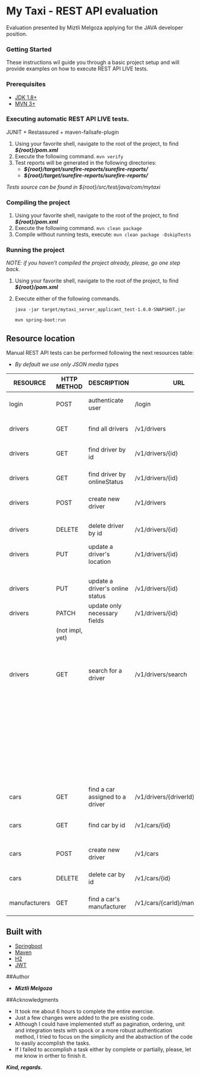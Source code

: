 # My Taxi - REST API evaluation

Evaluation presented by Miztli Melgoza applying for the JAVA developer position.

### Getting Started

These instructions wil guide you through a basic project setup and will provide examples on how to execute REST API LIVE tests.

### Prerequisites

- [JDK 1.8+](https://www.oracle.com/technetwork/java/javase/downloads/java-archive-javase8-2177648.html)
- [MVN 3+](https://maven.apache.org/download.cgi)

### Executing automatic REST API LIVE tests.
JUNIT + Restassured + maven-failsafe-plugin

1. Using your favorite shell, navigate to the root of the project, to find ***${root}/pom.xml*** 
2. Execute the following command. `mvn verify`
3. Test reports will be generated in the following directories:
    - ***${root}/target/surefire-reports/surefire-reports/***
    - ***${root}/target/surefire-reports/surefire-reports/***

*Tests source can be found in ${root}/src/test/java/com/mytaxi*

### Compiling the project
1. Using your favorite shell, navigate to the root of the project, to find ***${root}/pom.xml*** 
2. Execute the following command. `mvn clean package`
3. Compile without running tests, execute:  `mvn clean package -DskipTests`

### Running the project
*NOTE: if you haven't compiled the project already, please, go one step back.*
1. Using your favorite shell, navigate to the root of the project, to find ***${root}/pom.xml*** 
2. Execute either of the following commands. 
    
    ```java -jar target/mytaxi_server_applicant_test-1.0.0-SNAPSHOT.jar```

    ```mvn spring-boot:run```
## Resource location
Manual REST API tests can be performed following the next resources table:
* *By default we use only JSON media types*

| RESOURCE      | HTTP METHOD     | DESCRIPTION                     | URL                           |  HEADERS                      |  QUERY PARAMS                                | BODY   | SUCCESS              | FAILURE             |
| ------------- | --------------- | ------------------------------- | ----------------------------- | ----------------------------- | -------------------------------------------- | -------| -------------------- | ------------------- |
| login         | POST            | authenticate user               | /login                        | Authorization: Bearer {token} | -------------------------------------------- | ------ | HTTP.OK(200)         | HTTP.NOT_FOUND(404) |
| drivers       | GET             | find all drivers                | /v1/drivers                   | Authorization: Bearer {token} | -------------------------------------------- | ------ | HTTP.OK(200)         | HTTP.NOT_FOUND(404) |
| drivers       | GET             | find driver by id               | /v1/drivers/{id}              | Authorization: Bearer {token} | -------------------------------------------- | ------ | HTTP.OK(200)         | HTTP.NOT_FOUND(404) |
| drivers       | GET             | find driver by onlineStatus     | /v1/drivers/{id}              | Authorization: Bearer {token} | (String) onlineStatus={ONLINE, OFFLINE}      | ------ | HTTP.OK(200)         | HTTP.NOT_FOUND(404) |
| drivers       | POST            | create new driver               | /v1/drivers                   | Authorization: Bearer {token} | -------------------------------------------- | {"username":"Miztli Melgoza", "password":"abcd1234"} | HTTP.CREATED(201) | HTTP.CONFLICT(409) |
|               |                 |                                 |                               |                               |                                              |                          |              |                     |
| drivers       | DELETE          | delete driver by id             | /v1/drivers/{id}              | Authorization: Bearer {token} | -------------------------------------------- | ------ | HTTP.NO_CONTENT(204) | HTTP.NOT_FOUND(404) |
| drivers       | PUT             | update a driver's location      | /v1/drivers/{id}              | Authorization: Bearer {token} | (Float) longitude={x.y}                      | ------ | HTTP.NO_CONTENT(204) | HTTP.NOT_FOUND(404) |
|               |                 |                                 |                               |                               | (Float) latitude={-y.x}                      | ------ |                      |                     |
| drivers       | PUT             | update a driver's online status | /v1/drivers/{id}             | Authorization: Bearer {token} | (String) onlineStatus={ONLINE, OFFLINE}      | ------ | HTTP.NO_CONTENT(204) | HTTP.NOT_FOUND(404) |
| drivers       | PATCH           | update only necessary fields    | /v1/drivers/{id}              | Authorization: Bearer {token} | (String) onlineStatus={ONLINE, OFFLINE}      | ------ | HTTP.NO_CONTENT(204) | HTTP.NOT_FOUND(404) |
|               | (not impl, yet) |                                 |                               |                               | (Float) longitude={x.y}                      | ------ |                      |                     |
|               |                 |                                 |                               |                               | (Float) latitude={-y.x}                      | ------ |                      |                     |
|               |                 |                                 |                               |                               | (String) username={''}                       | ------ |                      |                     |
| drivers       | GET             | search for a driver             | /v1/drivers/search            | Authorization: Bearer {token} | (String) username={''}                       | ------ | HTTP.OK(200)         | HTTP.NOT_FOUND(404) |
|               |                 |                                 |                               |                               | (String) onlineStatus={ONLINE, OFFLINE}      | ------ |                      |                     |
|               |                 |                                 |                               |                               | (Integer) rating={x}                         | ------ |                      |                     |
|               |                 |                                 |                               |                               | (String) licensePlate={''}                   | ------ |                      |                     |
|               |                 |                                 |                               |                               | (Integer) seatCount={x}                      | ------ |                      |                     |
|               |                 |                                 |                               |                               | (String) engineType={ELECTRIC,GAS,HYBRID}    | ------ |                      |                     |
|               |                 |                                 |                               |                               | (Boolean) convertible={true, false}          | ------ |                      |                     |
|               |                 |                                 |                               |                               | (String) manufacturerName={}                 | ------ |                      |                     |
| cars          | GET             | find a car assigned to a driver | /v1/drivers/{driverId}/car    | Authorization: Bearer {token} |                                              | ------ | HTTP.OK(200)         | HTTP.NOT_FOUND(404) |
| cars          | GET             | find car by id                  | /v1/cars/{id}                 | Authorization: Bearer {token} | -------------------------------------------- | { "licensePlate":"MEHM", "convertible":true, "rating":9, "engineType":"HYBRID"} | HTTP.OK(200)         | HTTP.NOT_FOUND(404) |
| cars          | POST            | create new driver               | /v1/cars                      | Authorization: Bearer {token} | -------------------------------------------- | {"username":"Miztli Melgoza", "password":"abcd1234"} | HTTP.CREATED(201) | HTTP.CONFLICT(409) |
| cars          | DELETE          | delete car by id                | /v1/cars/{id}                 | Authorization: Bearer {token} | -------------------------------------------- | ---- - | HTTP.NO_CONTENT(204) | HTTP.NOT_FOUND(404) |
| manufacturers | GET             | find a car's manufacturer       | /v1/cars/{carId}/manufacturers| Authorization: Bearer {token} | -------------------------------------------- | ---- - | HTTP.OK(200)         | HTTP.NOT_FOUND(404) |

## Built with
- [Springboot](https://spring.io/projects/spring-boot)
- [Maven](https://maven.apache.org)
- [H2](http://www.h2database.com/html/main.html)
- [JWT](https://github.com/jwtk/jjwt)

##Author
- ***Miztli Melgoza***

##Acknowledgments
- It took me about 6 hours to complete the entire exercise.
- Just a few changes were added to the pre existing code.
- Although I could have implemented stuff as pagination, ordering, unit and integration tests with spock or a more robust authentication method, I tried to focus on the simplicity and the abstraction of the code to easily accomplish the tasks.
- If I failed to accomplish a task either by complete or partially, please, let me know in orther to finish it.

***Kind, regards.***